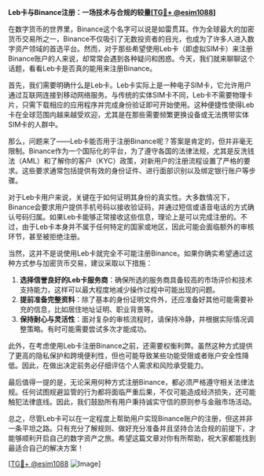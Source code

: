 **Leb卡与Binance注册：一场技术与合规的较量[[TG💪+ @esim1088](https://t.me/s/esim1088)]**

在数字货币的世界里，Binance这个名字可以说是如雷贯耳。作为全球最大的加密货币交易所之一，Binance不仅吸引了无数投资者的目光，也成为了许多人进入数字资产领域的首选平台。然而，对于那些希望使用Leb卡（即虚拟SIM卡）来注册Binance账户的人来说，却常常会遇到各种疑问和困惑。今天，我们就来聊聊这个话题，看看Leb卡是否真的能用来注册Binance。

首先，我们需要明确什么是Leb卡。Leb卡实际上是一种电子SIM卡，它允许用户通过互联网连接到移动网络服务。与传统的实体SIM卡不同，Leb卡不需要物理卡片，只需下载相应的应用程序并完成身份验证即可开始使用。这种便捷性使得Leb卡在全球范围内越来越受欢迎，尤其是在那些需要频繁更换设备或无法携带实体SIM卡的人群中。

那么，问题来了——Leb卡能否用于注册Binance呢？答案是肯定的，但并非毫无限制。Binance作为一个国际化的平台，为了遵守各国的法律法规，尤其是反洗钱法（AML）和了解你的客户（KYC）政策，对新用户的注册流程设置了严格的要求。这些要求通常包括提供有效的身份证件、进行面部识别以及绑定银行账户等步骤。

对于Leb卡用户来说，关键在于如何证明其身份的真实性。大多数情况下，Binance会要求用户提供手机号码以接收验证码，并通过短信或语音电话的方式确认号码归属。如果Leb卡能够正常接收这些信息，理论上是可以完成注册的。不过，由于Leb卡本身并不属于任何特定的国家或地区，因此可能会面临额外的审核环节，甚至被拒绝注册。

当然，这并不是说使用Leb卡就完全不可能注册Binance。如果你确实希望通过这种方式参与加密货币交易，建议采取以下措施：

1. **选择信誉良好的Leb卡服务商**：确保所选的服务商具备较高的市场评价和技术支持能力，这样可以最大程度地减少操作过程中可能出现的问题。
2. **提前准备完整资料**：除了基本的身份证明文件外，还应准备好其他可能需要补充的信息，比如居住地址证明、职业背景等。
3. **保持耐心与灵活性**：面对复杂的审核流程时，请保持冷静，并根据实际情况调整策略。有时可能需要尝试多次才能成功。

此外，在考虑使用Leb卡注册Binance之前，还需要权衡利弊。虽然这种方式提供了更高的隐私保护和跨境便利性，但也可能导致某些功能受限或者账户安全性降低。因此，在做出决定前务必仔细评估个人需求和风险承受能力。

最后值得一提的是，无论采用何种方式注册Binance，都必须严格遵守相关法律法规。任何试图规避监管的行为都将面临严重后果，不仅可能造成经济损失，还可能触犯法律底线。因此，我们鼓励所有用户秉持诚实守信的原则参与金融市场活动。

总之，尽管Leb卡可以在一定程度上帮助用户实现Binance账户的注册，但这并非一条平坦之路。只有充分了解规则、做好充分准备并且坚持合法合规的前提下，才能够顺利开启自己的数字资产之旅。希望这篇文章对你有所帮助，祝大家都能找到最适合自己的解决方案！

[[TG💪+ @esim1088](https://t.me/s/esim1088) ![Image](https://i.postimg.cc/4NQfJmqS/Snipaste-2025-05-13-00-14-12.png)]